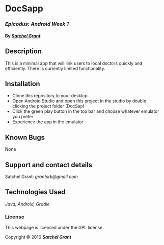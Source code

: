# DocSapp
### _Epicodus:  Android Week 1_

#### By _[**Satchel Grant**](https://github.com/grantsrb)_

## Description

This is a minimal app that will link users to local doctors quickly and efficiently. There is currently limited functionality.

## Installation

* Clone this repository to your desktop
* Open Android Studio and open this project in the studio by double clicking the project folder (DocSap)
* Click the green play button in the top bar and choose whatever emulator you prefer
* Experience the app in the emulator

## Known Bugs
None

## Support and contact details

Satchel Grant: _grantsrb@gmail.com_

## Technologies Used

_Java,
Android,
Gradle_

### License

This webpage is licensed under the GPL license.

Copyright &copy; 2016 **_Satchel Grant_**
